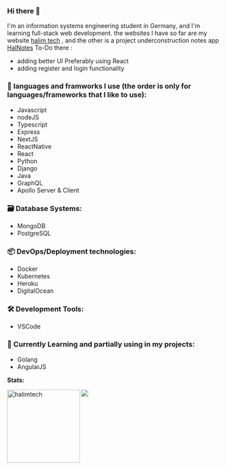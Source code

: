 ### Hi there 👋

<!--
**halimtech/halimtech** is a ✨ _special_ ✨ repository because its `README.md` (this file) appears on your GitHub profile.

Here are some ideas to get you started:

- 🔭 I’m currently working on ...
- 🌱 I’m currently learning ...
- 👯 I’m looking to collaborate on ...
- 🤔 I’m looking for help with ...
- 💬 Ask me about ...
- 📫 How to reach me: ...
- 😄 Pronouns: ...
- ⚡ Fun fact: ...
-->

I'm an information systems engineering student in Germany, and I'm learning full-stack web development. the websites I have so far are my website [halim tech](https://halimtech.vercel.app/) , and the other is a project underconstruction notes app [HalNotes](https://sleepy-peak-89229.herokuapp.com/) To-Do there : 
  * adding better UI Preferably using React
  * adding register and login functionality
  
### 📔 languages and framworks I use (the order is only for languages/frameworks that I like to use):
* Javascript
* nodeJS
* Typescript
* Express
* NextJS
* ReactNative
* React
* Python
* Django
* Java
* GraphQL
* Apollo Server & Client

### 🗃 Database Systems:
* MongoDB
* PostgreSQL

### 📦 DevOps/Deployment technologies:
* Docker
* Kubernetes
* Heroku
* DigitalOcean

### 🛠 Development Tools:
* VSCode

### 🌱 Currently Learning and partially using in my projects:
* Golang
* AngularJS

**Stats:**

<img height="170" align="left" src="https://github-readme-stats.vercel.app/api?username=halimtech&count_private=true&include_all_commits=true&theme=radical&show_icons=true" alt="halimtech" />
<img src="https://github-readme-stats.vercel.app/api/top-langs/?username=halimtech&layout=compact&theme=radical" />

